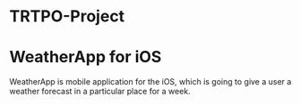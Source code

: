 # TRTPO-Project

<h1> WeatherApp for iOS </h1>

WeatherApp is mobile application for the iOS, which is going to give a user a weather forecast in a particular place for a week.


